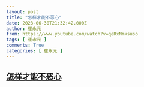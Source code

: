 ```yaml
---
layout: post
title: "怎样才能不恶心"
date: 2023-06-30T21:32:42.000Z
author: 崔永元
from: https://www.youtube.com/watch?v=qeRxNmksuso
tags: [ 崔永元 ]
comments: True
categories: [ 崔永元 ]
---
```

<!--1688160762000-->
[怎样才能不恶心](https://www.youtube.com/watch?v=qeRxNmksuso)
------

<div>

</div>
